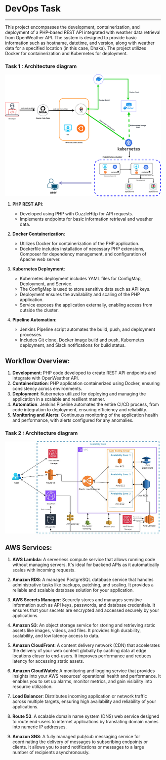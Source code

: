 # DevOps Task

---

This project encompasses the development, containerization, and deployment of a PHP-based REST API integrated with weather data retrieval from OpenWeather API. The system is designed to provide basic information such as hostname, datetime, and version, along with weather data for a specified location (in this case, Dhaka). The project utilizes Docker for containerization and Kubernetes for deployment.
### Task 1 : Architecture diagram

![ architecture diagram](./diagram/Task_1_diagram.png)


1. **PHP REST API**: 
   - Developed using PHP with GuzzleHttp for API requests.
   - Implements endpoints for basic information retrieval and weather data.

2. **Docker Containerization**:
   - Utilizes Docker for containerization of the PHP application.
   - Dockerfile includes installation of necessary PHP extensions, Composer for dependency management, and configuration of Apache web server.

3. **Kubernetes Deployment**:
   - Kubernetes deployment includes YAML files for ConfigMap, Deployment, and Service.
   - The ConfigMap is used to store sensitive data such as API keys.
   - Deployment ensures the availability and scaling of the PHP application.
   - Service exposes the application externally, enabling access from outside the cluster.

4. **Pipeline Automation**:
   - Jenkins Pipeline script automates the build, push, and deployment processes.
   - Includes Git clone, Docker image build and push, Kubernetes deployment, and Slack notifications for build status.

## Workflow Overview:

1. **Development**: PHP code developed to create REST API endpoints and integrate with OpenWeather API.
2. **Containerization**: PHP application containerized using Docker, ensuring consistency across environments.
3. **Deployment**: Kubernetes utilized for deploying and managing the application in a scalable and resilient manner.
4. **Automation**: Jenkins Pipeline automates the entire CI/CD process, from code integration to deployment, ensuring efficiency and reliability.
5. **Monitoring and Alerts**: Continuous monitoring of the application health and performance, with alerts configured for any anomalies.


### Task 2 : Architecture diagram

![ architecture diagram](./diagram/Task_2_diagram.jpg)

## AWS Services:
1. **AWS Lambda**: A serverless compute service that allows running code without managing servers. It's ideal for backend APIs as it automatically scales with incoming requests.

2. **Amazon RDS**: A managed PostgreSQL database service that handles administrative tasks like backups, patching, and scaling. It provides a reliable and scalable database solution for your application.

3. **AWS Secrets Manager**: Securely stores and manages sensitive information such as API keys, passwords, and database credentials. It ensures that your secrets are encrypted and accessed securely by your applications.

4. **Amazon S3**: An object storage service for storing and retrieving static assets like images, videos, and files. It provides high durability, scalability, and low latency access to data.

5. **Amazon CloudFront**: A content delivery network (CDN) that accelerates the delivery of your web content globally by caching data at edge locations closer to end-users. It improves performance and reduces latency for accessing static assets.

6. **Amazon CloudWatch**: A monitoring and logging service that provides insights into your AWS resources' operational health and performance. It enables you to set up alarms, monitor metrics, and gain visibility into resource utilization.

7. **Load Balancer**: Distributes incoming application or network traffic across multiple targets, ensuring high availability and reliability of your applications.

8. **Route 53**: A scalable domain name system (DNS) web service designed to route end-users to internet applications by translating domain names into numeric IP addresses.

9. **Amazon SNS**: A fully managed pub/sub messaging service for coordinating the delivery of messages to subscribing endpoints or clients. It allows you to send notifications or messages to a large number of recipients asynchronously.




